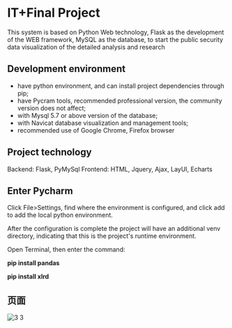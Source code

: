 # IT+Final Project

This system is based on Python Web technology, Flask as the development of the WEB framework, MySQL as the database, to start the public security data visualization of the detailed analysis and research

## Development environment

-  have python environment, and can install project dependencies through pip;
- have Pycram tools, recommended professional version, the community version does not affect;
- with Mysql 5.7 or above version of the database;
- with Navicat database visualization and management tools;
- recommended use of Google Chrome, Firefox browser





## Project technology

Backend: Flask, PyMySql
Frontend: HTML, Jquery, Ajax, LayUI, Echarts

## Enter Pycharm
Click File>Settings, find where the environment is configured, and click add to add the local python environment.

After the configuration is complete the project will have an additional venv directory, indicating that this is the project's runtime environment.


Open Terminal, then enter the command:

**pip install pandas**

**pip install xlrd**


## 页面
![3 3](https://github.com/lingding2009/SeeData/assets/125749306/6b2c6a48-2dfc-46e0-96ba-0838477fa97a)


